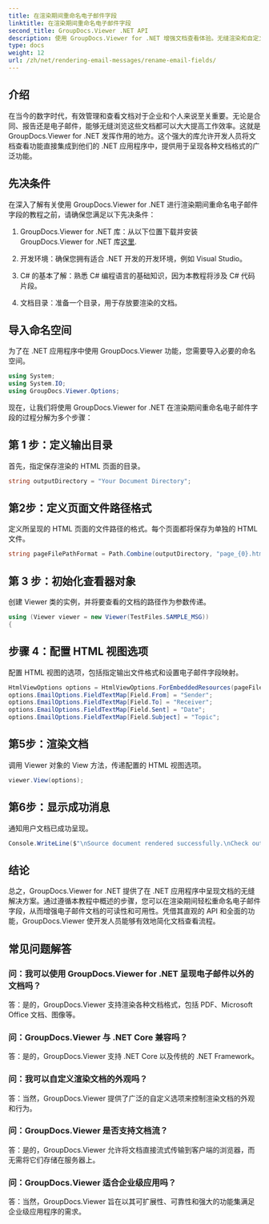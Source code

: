 ```yaml
---
title: 在渲染期间重命名电子邮件字段
linktitle: 在渲染期间重命名电子邮件字段
second_title: GroupDocs.Viewer .NET API
description: 使用 GroupDocs.Viewer for .NET 增强文档查看体验。无缝渲染和自定义电子邮件。
type: docs
weight: 12
url: /zh/net/rendering-email-messages/rename-email-fields/
---
```

## 介绍

在当今的数字时代，有效管理和查看文档对于企业和个人来说至关重要。无论是合同、报告还是电子邮件，能够无缝浏览这些文档都可以大大提高工作效率。这就是 GroupDocs.Viewer for .NET 发挥作用的地方。这个强大的库允许开发人员将文档查看功能直接集成到他们的 .NET 应用程序中，提供用于呈现各种文档格式的广泛功能。

## 先决条件

在深入了解有关使用 GroupDocs.Viewer for .NET 进行渲染期间重命名电子邮件字段的教程之前，请确保您满足以下先决条件：

1.  GroupDocs.Viewer for .NET 库：从以下位置下载并安装 GroupDocs.Viewer for .NET 库[这里](https://releases.groupdocs.com/viewer/net/).

2. 开发环境：确保您拥有适合 .NET 开发的开发环境，例如 Visual Studio。

3. C# 的基本了解：熟悉 C# 编程语言的基础知识，因为本教程将涉及 C# 代码片段。

4. 文档目录：准备一个目录，用于存放要渲染的文档。

## 导入命名空间

为了在 .NET 应用程序中使用 GroupDocs.Viewer 功能，您需要导入必要的命名空间。

```csharp
using System;
using System.IO;
using GroupDocs.Viewer.Options;
```

现在，让我们将使用 GroupDocs.Viewer for .NET 在渲染期间重命名电子邮件字段的过程分解为多个步骤：

## 第 1 步：定义输出目录

首先，指定保存渲染的 HTML 页面的目录。

```csharp
string outputDirectory = "Your Document Directory";
```

## 第2步：定义页面文件路径格式

定义所呈现的 HTML 页面的文件路径的格式。每个页面都将保存为单独的 HTML 文件。

```csharp
string pageFilePathFormat = Path.Combine(outputDirectory, "page_{0}.html");
```

## 第 3 步：初始化查看器对象

创建 Viewer 类的实例，并将要查看的文档的路径作为参数传递。

```csharp
using (Viewer viewer = new Viewer(TestFiles.SAMPLE_MSG))
{
```

## 步骤 4：配置 HTML 视图选项

配置 HTML 视图的选项，包括指定输出文件格式和设置电子邮件字段映射。

```csharp
HtmlViewOptions options = HtmlViewOptions.ForEmbeddedResources(pageFilePathFormat);
options.EmailOptions.FieldTextMap[Field.From] = "Sender";
options.EmailOptions.FieldTextMap[Field.To] = "Receiver";
options.EmailOptions.FieldTextMap[Field.Sent] = "Date";
options.EmailOptions.FieldTextMap[Field.Subject] = "Topic";
```

## 第5步：渲染文档

调用 Viewer 对象的 View 方法，传递配置的 HTML 视图选项。

```csharp
viewer.View(options);
```

## 第6步：显示成功消息

通知用户文档已成功呈现。

```csharp
Console.WriteLine($"\nSource document rendered successfully.\nCheck output in {outputDirectory}.");
```

## 结论

总之，GroupDocs.Viewer for .NET 提供了在 .NET 应用程序中呈现文档的无缝解决方案。通过遵循本教程中概述的步骤，您可以在渲染期间轻松重命名电子邮件字段，从而增强电子邮件文档的可读性和可用性。凭借其直观的 API 和全面的功能，GroupDocs.Viewer 使开发人员能够有效地简化文档查看流程。

## 常见问题解答

### 问：我可以使用 GroupDocs.Viewer for .NET 呈现电子邮件以外的文档吗？

答：是的，GroupDocs.Viewer 支持渲染各种文档格式，包括 PDF、Microsoft Office 文档、图像等。

### 问：GroupDocs.Viewer 与 .NET Core 兼容吗？

答：是的，GroupDocs.Viewer 支持 .NET Core 以及传统的 .NET Framework。

### 问：我可以自定义渲染文档的外观吗？

答：当然，GroupDocs.Viewer 提供了广泛的自定义选项来控制渲染文档的外观和行为。

### 问：GroupDocs.Viewer 是否支持文档流？

答：是的，GroupDocs.Viewer 允许将文档直接流式传输到客户端的浏览器，而无需将它们存储在服务器上。

### 问：GroupDocs.Viewer 适合企业级应用吗？

答：当然，GroupDocs.Viewer 旨在以其可扩展性、可靠性和强大的功能集满足企业级应用程序的需求。
